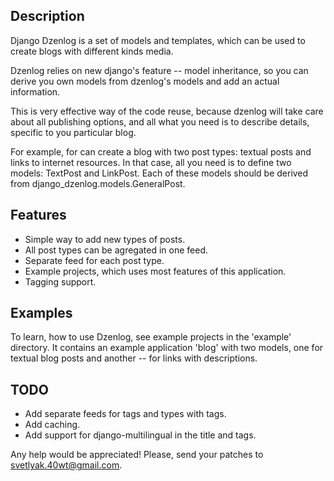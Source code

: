 Description
-----------

Django Dzenlog is a set of models and templates, which can be
used to create blogs with different kinds media.

Dzenlog relies on new django's feature -- model inheritance,
so you can derive you own models from dzenlog's models and
add an actual information.

This is very effective way of the code reuse, because dzenlog
will take care about all publishing options, and all what you
need is to describe details, specific to you particular blog.

For example, for can create a blog with two post types: textual
posts and links to internet resources. In that case, all you need
is to define two models: TextPost and LinkPost. Each of these
models should be derived from django_dzenlog.models.GeneralPost.

Features
--------

* Simple way to add new types of posts.
* All post types can be agregated in one feed.
* Separate feed for each post type.
* Example projects, which uses most features of this application.
* Tagging support.

Examples
--------

To learn, how to use Dzenlog, see example projects in the 'example'
directory. It contains an example application 'blog' with two
models, one for textual blog posts and another -- for links with
descriptions.

TODO
----

* Add separate feeds for tags and types with tags.
* Add caching.
* Add support for django-multilingual in the title and tags.

Any help would be appreciated! Please, send your patches to svetlyak.40wt@gmail.com.
